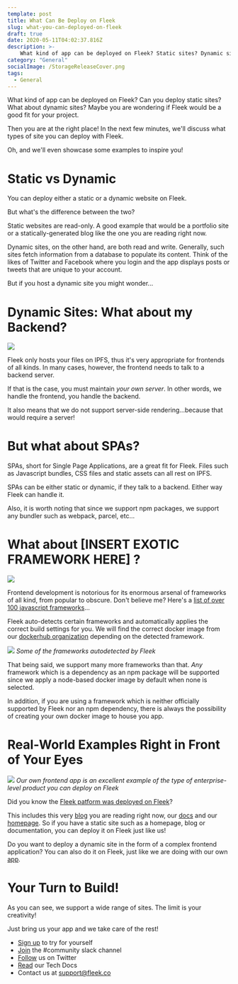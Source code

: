 ```yaml
---
template: post
title: What Can Be Deploy on Fleek
slug: what-you-can-deployed-on-fleek
draft: true
date: 2020-05-11T04:02:37.816Z
description: >-
    What kind of app can be deployed on Fleek? Static sites? Dynamic sites? Learn if Fleek is a good fit for your project!
category: "General"
socialImage: /StorageReleaseCover.png
tags:
  - General
---
```

<!-- 
Should be same image as the thumbnail image
![](./media/StorageReleaseCover.png)
-->

What kind of app can be deployed on Fleek? Can you deploy static sites? What about dynamic sites? Maybe you are wondering if Fleek would be a good fit for your project.

Then you are at the right place! In the next few minutes, we'll discuss what types of site you can deploy with Fleek.

Oh, and we'll even showcase some examples to inspire you!

# Static vs Dynamic
You can deploy either a static or a dynamic website on Fleek.

But what's the difference between the two?

Static websites are read-only. A good example that would be a portfolio site or a statically-generated blog like the one you are reading right now.

Dynamic sites, on the other hand, are both read and write. Generally, such sites fetch information from a database to populate its content. Think of the likes of Twitter and Facebook where you login and the app displays posts or tweets that are unique to your account.

But if you host a dynamic site you might wonder...

# Dynamic Sites: What about my Backend?

![](./media/WhatCanBeBuildOnFleek/FEvsBE.jpg)

Fleek only hosts your files on IPFS, thus it's very appropriate for frontends of all kinds. In many cases, however, the frontend needs to talk to a backend server.

If that is the case, you must maintain *your own server*. In other words, we handle the frontend, you handle the backend.

It also means that we do not support server-side rendering...because that would require a server!

# But what about SPAs?
SPAs, short for Single Page Applications, are a great fit for Fleek. Files such as Javascript bundles, CSS files and static assets can all rest on IPFS.

SPAs can be either static or dynamic, if they talk to a backend. Either way Fleek can handle it.

Also, it is worth noting that since we support npm packages, we support any bundler such as webpack, parcel, etc...

# What about [INSERT EXOTIC FRAMEWORK HERE] ?
![](frameworks-everywhere.jpg)

Frontend development is notorious for its enormous arsenal of frameworks of all kind, from popular to obscure. Don't believe me? Here's a [list of over 100 javascript frameworks](https://cssauthor.com/javascript-frameworks/)...

Fleek auto-detects certain frameworks and automatically applies the correct build settings for you. We will find the correct docker image from our [dockerhub organization](https://hub.docker.com/orgs/fleek) depending on the detected framework.

![](./media/WhatCanBeBuildOnFleek/autodetectFramework.png)
*Some of the frameworks autodetected by Fleek*

That being said, we support many more frameworks than that. *Any* framework which is a dependency as an npm package will be supported since we apply a node-based docker image by default when none is selected.

In addition, if you are using a framework which is neither officially supported by Fleek nor an npm dependency, there is always the possibility of creating your own docker image to house you app.

# Real-World Examples Right in Front of Your Eyes
![](./media/WhatCanBeBuildOnFleek/frontend-fleek-app.png)
*Our own frontend app is an excellent example of the type of enterprise-level product you can deploy on Fleek*

Did you know the [Fleek patform was deployed on Fleek](https://blog.fleek.co/posts/Fleek-On-Fleek)?

This includes this very [blog](https://blog.fleek.co/) you are reading right now, our [docs](https://docs.fleek.co/) and our [homepage](https://fleek.co/).
So if you have a static site such as a homepage, blog or documentation, you can deploy it on Fleek just like us!

Do you want to deploy a dynamic site in the form of a complex frontend application? You can also do it on Fleek, just like we are doing with our own [app](https://app.fleek.co/).

# Your Turn to Build!

As you can see, we support a wide range of sites. The limit is your creativity!

Just bring us your app and we take care of the rest!

* [Sign up](https://app.fleek.co) to try for yourself
* [Join](https://join.slack.com/t/fleek-public/shared_invite/zt-bxna7y1d-PbVdut4rgHt5jM6Zjg9g9A) the #community slack channel
* [Follow](https://twitter.com/FleekHQ) us on Twitter
* [Read](https://docs.fleek.co/) our Tech Docs
* Contact us at support@fleek.co 